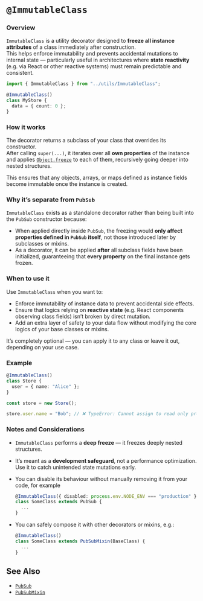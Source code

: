 # `@ImmutableClass`

### Overview

`ImmutableClass` is a utility decorator designed to **freeze all instance attributes** of a class immediately after construction.  
This helps enforce immutability and prevents accidental mutations to internal state — particularly useful in architectures where **state reactivity** (e.g. via React or other reactive systems) must remain predictable and consistent.

```ts
import { ImmutableClass } from "../utils/ImmutableClass";

@ImmutableClass()
class MyStore {
  data = { count: 0 };
}
```

### How it works

The decorator returns a subclass of your class that overrides its constructor.  
After calling `super(...)`, it iterates over all **own properties** of the instance and applies [`Object.freeze`](https://developer.mozilla.org/en-US/docs/Web/JavaScript/Reference/Global_Objects/Object/freeze) to each of them, recursively going deeper into nested structures.

This ensures that any objects, arrays, or maps defined as instance fields become immutable once the instance is created.

### Why it’s separate from `PubSub`

`ImmutableClass` exists as a standalone decorator rather than being built into the `PubSub` constructor because:

- When applied directly inside `PubSub`, the freezing would **only affect properties defined in `PubSub` itself**, not those introduced later by subclasses or mixins.
- As a decorator, it can be applied **after** all subclass fields have been initialized, guaranteeing that **every property** on the final instance gets frozen.

### When to use it

Use `ImmutableClass` when you want to:

- Enforce immutability of instance data to prevent accidental side effects.
- Ensure that logics relying on **reactive state** (e.g. React components observing class fields) isn’t broken by direct mutation.
- Add an extra layer of safety to your data flow without modifying the core logics of your base classes or mixins.

It’s completely optional — you can apply it to any class or leave it out, depending on your use case.

### Example

```ts
@ImmutableClass()
class Store {
  user = { name: "Alice" };
}

const store = new Store();

store.user.name = "Bob"; // ❌ TypeError: Cannot assign to read only property
```

### Notes and Considerations

- `ImmutableClass` performs a **deep freeze** — it freezes deeply nested structures.
- It’s meant as a **development safeguard**, not a performance optimization. Use it to catch unintended state mutations early.
- You can disable its behaviour without manually removing it from your code, for example

  ```ts
  @ImmutableClass({ disabled: process.env.NODE_ENV === "production" })
  class SomeClass extends PubSub {
    ...
  }
  ```
- You can safely compose it with other decorators or mixins, e.g.:

  ```ts
  @ImmutableClass()
  class SomeClass extends PubSubMixin(BaseClass) {
    ...
  }
  ```

## See Also

- [`PubSub`](/docs/use-less-react/api/classes/pubsub)
- [`PubSubMixin`](/docs/use-less-react/api/classes/pubsub-mixin)

